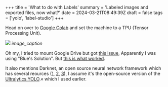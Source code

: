 +++
title = 'What to do with Labels'
summary = 'Labeled images and exported files, now what?'
date = 2024-03-21T08:49:39Z
draft = false
tags = ['yolo', 'label-studio']
+++


Head on over to [Google Colab](colab.research.google.com) and set the machine to a TPU (Tensor Processing Unit).

![](google-colab.png)
*image_caption*

Oh my, I tried to mount Google Drive but got [this issue](https://stackoverflow.com/questions/69822304/google-colab-google-drive-can%C2%B4t-be-mounted-anymore-browser-popup-google-dri), Apparently I was using "Blue's Solution". But [this is what worked](https://stackoverflow.com/questions/57419346/how-can-i-access-my-google-drive-files-from-google-colab).

It also mentions Darknet, an open source neural network framework which has several reources ([1](https://github.com/AlexeyAB/darknet), [2](https://github.com/hank-ai/darknet), [3](https://www.ccoderun.ca/programming/darknet_faq/)), I assume it's the open-source version of the [Ultralytics YOLO](https://github.com/ultralytics/ultralytics).« which I used earlier.

